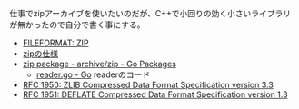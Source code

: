 仕事でzipアーカイブを使いたいのだが、C++で小回りの効く小さいライブラリが無かったので自分で書く事にする。

- [FILEFORMAT: ZIP](https://docs.fileformat.com/compression/zip/)
- [zipの仕様](https://pkware.cachefly.net/webdocs/casestudies/APPNOTE.TXT)
- [zip package - archive/zip - Go Packages](https://pkg.go.dev/archive/zip)
    - [reader.go - Go](https://cs.opensource.google/go/go/+/refs/tags/go1.21.0:src/archive/zip/reader.go) readerのコード
- [RFC 1950: ZLIB Compressed Data Format Specification version 3.3](https://www.rfc-editor.org/rfc/rfc1950)
- [RFC 1951: DEFLATE Compressed Data Format Specification version 1.3](https://www.rfc-editor.org/rfc/rfc1951)